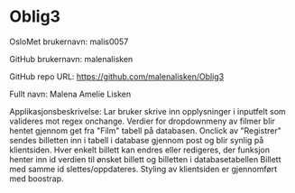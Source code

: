 # Oblig3

OsloMet brukernavn: malis0057

GitHub brukernavn: malenalisken

GitHub repo URL: https://github.com/malenalisken/Oblig3

Fullt navn: Malena Amelie Lisken

Applikasjonsbeskrivelse: 
Lar bruker skrive inn opplysninger i inputfelt som valideres mot regex onchange. Verdier for dropdownmeny av filmer blir hentet gjennom get fra "Film" tabell på databasen. Onclick av "Registrer" sendes billetten inn i tabell i database gjennom post og blir synlig på klientsiden.  Hver enkelt billett kan endres eller redigeres, der funksjon henter inn id verdien til ønsket billett og billetten i databasetabellen Billett med samme id slettes/oppdateres. Styling av klientsiden er gjennomført med boostrap.
